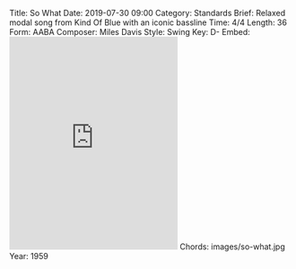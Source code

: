 Title: So What
Date: 2019-07-30 09:00
Category: Standards
Brief: Relaxed modal song from Kind Of Blue with an iconic bassline
Time: 4/4
Length: 36
Form: AABA
Composer: Miles Davis
Style: Swing
Key: D-
Embed: <iframe src="https://open.spotify.com/embed/playlist/06RXzhcFm51c10DgXtgt11" width="300" height="380" frameborder="0" allowtransparency="true" allow="encrypted-media"></iframe>
Chords: images/so-what.jpg
Year: 1959
